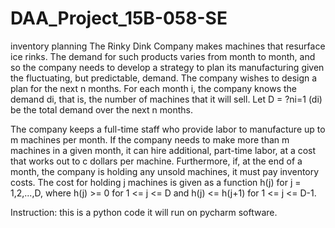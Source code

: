 # DAA_Project_15B-058-SE
inventory planning
The Rinky Dink Company makes machines that resurface ice rinks. The demand for such products varies from month to month, and so the company needs to develop a strategy to plan its manufacturing given the fluctuating, but predictable, demand. The company wishes to design a plan for the next n months. For each month i, the company knows the demand di, that is, the number of machines that it will sell. Let D = ?ni=1 (di) be the total demand over the next n months.

The company keeps a full-time staff who provide labor to manufacture up to m machines per month. If the company needs to make more than m machines in a given month, it can hire additional, part-time labor, at a cost that works out to c dollars per machine. Furthermore, if, at the end of a month, the company is holding any unsold machines, it must pay inventory costs. The cost for holding j machines is given as a function h(j) for j = 1,2,...,D, where h(j) >= 0 for 1 <= j <= D and h(j) <= h(j+1) for 1 <= j <= D-1.

Instruction:
this is a python code it will run on pycharm software.
